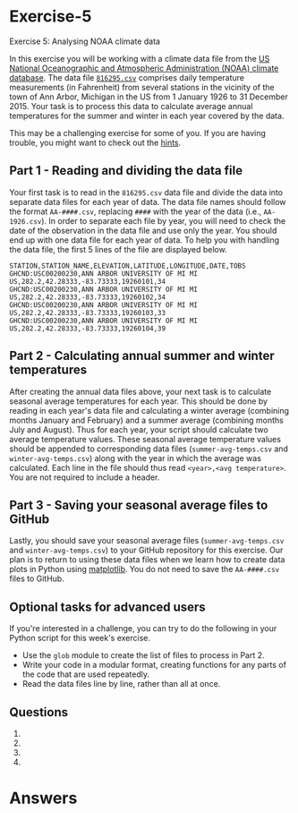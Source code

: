 # Exercise-5
Exercise 5: Analysing NOAA climate data

In this exercise you will be working with a climate data file from the [US National Oceanographic and Atmospheric Administration (NOAA) climate database](https://www.ncdc.noaa.gov/cdo-web/).
The data file [`816295.csv`](Data/816295.csv) comprises daily temperature measurements (in Fahrenheit) from several stations in the vicinity of the town of Ann Arbor, Michigan in the US from 1 January 1926 to 31 December 2015.
Your task is to process this data to calculate average annual temperatures for the summer and winter in each year covered by the data.

This may be a challenging exercise for some of you.
If you are having trouble, you might want to check out the [hints](hints.md).

## Part 1 - Reading and dividing the data file
Your first task is to read in the `816295.csv` data file and divide the data into separate data files for each year of data.
The data file names should follow the format `AA-####.csv`, replacing `####` with the year of the data (i.e., `AA-1926.csv`).
In order to separate each file by year, you will need to check the date of the observation in the data file and use only the year.
You should end up with one data file for each year of data.
To help you with handling the data file, the first 5 lines of the file are displayed below.

```
STATION,STATION_NAME,ELEVATION,LATITUDE,LONGITUDE,DATE,TOBS
GHCND:USC00200230,ANN ARBOR UNIVERSITY OF MI MI US,282.2,42.28333,-83.73333,19260101,34
GHCND:USC00200230,ANN ARBOR UNIVERSITY OF MI MI US,282.2,42.28333,-83.73333,19260102,34
GHCND:USC00200230,ANN ARBOR UNIVERSITY OF MI MI US,282.2,42.28333,-83.73333,19260103,33
GHCND:USC00200230,ANN ARBOR UNIVERSITY OF MI MI US,282.2,42.28333,-83.73333,19260104,39
```

## Part 2 - Calculating annual summer and winter temperatures
After creating the annual data files above, your next task is to calculate seasonal average temperatures for each year.
This should be done by reading in each year's data file and calculating a winter average (combining months January and February) and a summer average (combining months July and August).
Thus for each year, your script should calculate two average temperature values.
These seasonal average temperature values should be appended to corresponding data files (`summer-avg-temps.csv` and `winter-avg-temps.csv`) along with the year in which the average was calculated.
Each line in the file should thus read `<year>,<avg temperature>`.
You are not required to include a header.

## Part 3 - Saving your seasonal average files to GitHub
Lastly, you should save your seasonal average files (`summer-avg-temps.csv` and `winter-avg-temps.csv`) to your GitHub repository for this exercise.
Our plan is to return to using these data files when we learn how to create data plots in Python using [matplotlib](http://matplotlib.org/).
You do not need to save the `AA-####.csv` files to GitHub.

## Optional tasks for advanced users
If you're interested in a challenge, you can try to do the following in your Python script for this week's exercise.

- Use the `glob` module to create the list of files to process in Part 2.
- Write your code in a modular format, creating functions for any parts of the code that are used repeatedly.
- Read the data files line by line, rather than all at once.

## Questions
1. 
2. 
3. 
4. 

# Answers

